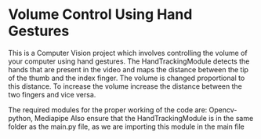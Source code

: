 # Volume Control Using Hand Gestures
This is a Computer Vision project which involves controlling the volume of your computer using hand gestures. The HandTrackingModule detects the hands that are present in the video and maps the distance between the tip of the thumb and the index finger. The volume is changed proportional to this distance. To increase the volume increase the distance between the two fingers and vice versa.

The required modules for the proper working of the code are: Opencv-python, Mediapipe
Also ensure that the HandTrackingModule is in the same folder as the main.py file, as we are importing this module in the main file

